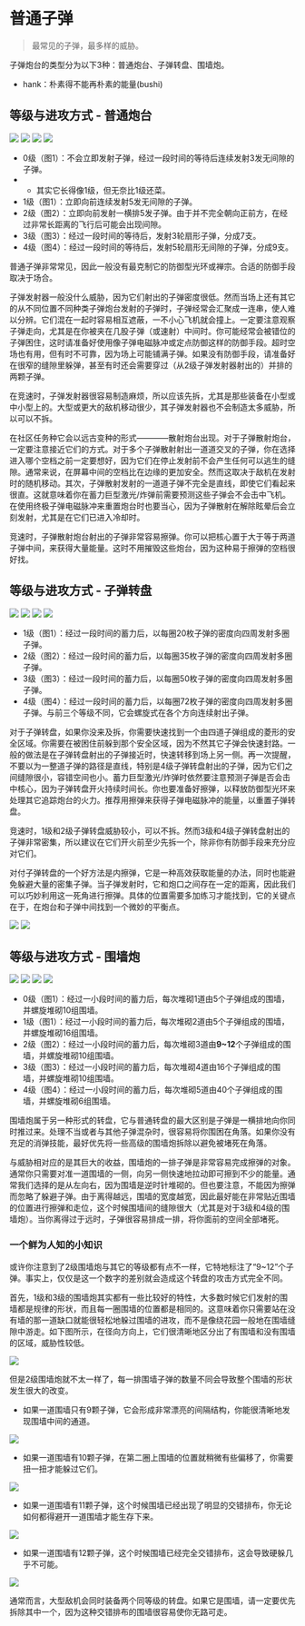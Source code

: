 # 普通子弹

> 最常见的子弹，最多样的威胁。

子弹炮台的类型分为以下3种：普通炮台、子弹转盘、围墙炮。

- hank：朴素得不能再朴素的能量(bushi)

## 等级与进攻方式 - 普通炮台

<img src="/turrets/pellet_1.png" style={{zoom:1.25}}/>
<img src="/turrets/pellet_2.png" style={{zoom:1.25}}/>
<img src="/turrets/pellet_3.png" style={{zoom:1.25}}/>
<img src="/turrets/pellet_4.png" style={{zoom:1.25}}/>

- 0级（图1）：不会立即发射子弹，经过一段时间的等待后连续发射3发无间隙的子弹。
- - 其实它长得像1级，但无奈比1级还菜。
- 1级（图1）：立即向前连续发射5发无间隙的子弹。
- 2级（图2）：立即向前发射一横排5发子弹。由于并不完全朝向正前方，在经过非常长距离的飞行后可能会出现间隙。
- 3级（图3）：经过一段时间的等待后，发射3轮扇形子弹，分成7支。
- 4级（图4）：经过一段时间的等待后，发射5轮扇形无间隙的子弹，分成9支。

普通子弹非常常见，因此一般没有最克制它的防御型光环或禅宗。合适的防御手段取决于场合。

子弹发射器一般没什么威胁，因为它们射出的子弹密度很低。然而当场上还有其它的从不同位置不同种类子弹炮台发射的子弹时，子弹经常会汇聚成一连串，使人难以分辨。它们混在一起时容易相互遮蔽，一不小心飞机就会撞上。一定要注意观察子弹走向，尤其是在你被夹在几股子弹（或速射）中间时。你可能经常会被错位的子弹困住，这时请准备好使用像子弹电磁脉冲或定点防御这样的防御手段。超时空场也有用，但有时不可靠，因为场上可能铺满子弹。如果没有防御手段，请准备好在很窄的缝隙里躲弹，甚至有时还会需要穿过（从2级子弹发射器射出的）并排的两颗子弹。

在竞速时，子弹发射器很容易制造麻烦，所以应该先拆，尤其是那些装备在小型或中小型上的。大型或更大的敌机移动很少，其子弹发射器也不会制造太多威胁，所以可以不拆。

在社区任务种它会以远古变种的形式————散射炮台出现。对于子弹散射炮台，一定要注意接近它们的方式。对于多个子弹散射射出一道道交叉的子弹，你在选择进入哪个空档之前一定要想好，因为它们在停止发射前不会产生任何可以逃生的缝隙。通常来说，在屏幕中间的空档比在边缘的更加安全。然而这取决于敌机在发射时的随机移动。其次，子弹散射发射的一道道子弹不完全是直线，即使它们看起来很直。这就意味着你在蓄力巨型激光/炸弹前需要预测这些子弹会不会击中飞机。在使用终极子弹电磁脉冲来重置炮台时也要当心，因为子弹散射在解除眩晕后会立刻发射，尤其是在它们已进入冷却时。

竞速时，子弹散射炮台射出的子弹非常容易擦弹。你可以把核心置于大于等于两道子弹中间，来获得大量能量。这时不用摧毁这些炮台，因为这种易于擦弹的空档很好找。

## 等级与进攻方式 - 子弹转盘

<img src="/turrets/pellet_spinner_1.png" style={{zoom:1.25}}/>
<img src="/turrets/pellet_spinner_2.png" style={{zoom:1.25}}/>
<img src="/turrets/pellet_spinner_3.png" style={{zoom:1.25}}/>
<img src="/turrets/pellet_spinner_4.png" style={{zoom:1.25}}/>

- 1级（图1）：经过一段时间的蓄力后，以每圈20枚子弹的密度向四周发射多圈子弹。
- 2级（图2）：经过一段时间的蓄力后，以每圈35枚子弹的密度向四周发射多圈子弹。
- 3级（图3）：经过一段时间的蓄力后，以每圈50枚子弹的密度向四周发射多圈子弹。
- 4级（图4）：经过一段时间的蓄力后，以每圈72枚子弹的密度向四周发射多圈子弹。与前三个等级不同，它会螺旋式在各个方向连续射出子弹。

对于子弹转盘，如果你没来及拆，你需要快速找到一个由四道子弹组成的菱形的安全区域。你需要在被困住前躲到那个安全区域，因为不然其它子弹会快速封路。一般的做法是在子弹转盘射出的子弹接近时，快速转移到场上另一侧。再一次提醒，不要以为一整道子弹的路径是直线，特别是4级子弹转盘射出的子弹，因为它们之间缝隙很小，容错空间也小。蓄力巨型激光/炸弹时依然要注意预测子弹是否会击中核心，因为子弹转盘开火持续时间长。你也要准备好擦弹，以释放防御型光环来处理其它追踪炮台的火力。推荐用擦弹来获得子弹电磁脉冲的能量，以重置子弹转盘。

竞速时，1级和2级子弹转盘威胁较小，可以不拆。然而3级和4级子弹转盘射出的子弹非常密集，所以建议在它们开火前至少先拆一个，除非你有防御手段来充分应对它们。

对付子弹转盘的一个好方法是内擦弹，它是一种高效获取能量的办法，同时也能避免躲避大量的密集子弹。当子弹发射时，它和炮口之间存在一定的距离，因此我们可以巧妙利用这一死角进行擦弹。具体的位置需要多加练习才能找到，它的关键点在于，在炮台和子弹中间找到一个微妙的平衡点。

<img src="/Cookbook/disaris7.gif" style={{zoom:1}}/>

<img src="/Cookbook/disaris11.gif" style={{zoom:1}}/>

## 等级与进攻方式 - 围墙炮

<img src="/turrets/pellet_spinner_1.png" style={{zoom:1.25}}/>
<img src="/turrets/pellet_spinner_2.png" style={{zoom:1.25}}/>
<img src="/turrets/pellet_spinner_3.png" style={{zoom:1.25}}/>
<img src="/turrets/pellet_spinner_4.png" style={{zoom:1.25}}/>

- 0级（图1）：经过一小段时间的蓄力后，每次堆砌1道由5个子弹组成的围墙，并螺旋堆砌10组围墙。
- 1级（图1）：经过一小段时间的蓄力后，每次堆砌2道由5个子弹组成的围墙，并螺旋堆砌16组围墙。
- 2级（图2）：经过一小段时间的蓄力后，每次堆砌3道由**9~12**个子弹组成的围墙，并螺旋堆砌10组围墙。
- 3级（图3）：经过一小段时间的蓄力后，每次堆砌4道由16个子弹组成的围墙，并螺旋堆砌10组围墙。
- 4级（图4）：经过一小段时间的蓄力后，每次堆砌5道由40个子弹组成的围墙，并螺旋堆砌6组围墙。

围墙炮属于另一种形式的转盘，它与普通转盘的最大区别是子弹是一横排地向你同时推过来。处理不当或者与其他子弹混杂时，很容易将你围困在角落。如果你没有充足的消弹技能，最好优先将一些高级的围墙炮拆除以避免被堵死在角落。

与威胁相对应的是其巨大的收益，围墙炮的一排子弹是非常容易完成擦弹的对象。通常你只需要对准一道围墙的一侧，向另一侧快速地拉动即可擦到不少的能量。通常我们选择的是从左向右，因为围墙是逆时针堆砌的。但也要注意，不能因为擦弹而忽略了躲避子弹。由于离得越远，围墙的宽度越宽，因此最好能在非常贴近围墙的位置进行擦弹和走位，这个时候围墙间的缝隙很大（尤其是对于3级和4级的围墙炮）。当你离得过于远时，子弹很容易排成一排，将你面前的空间全部堵死。

### 一个鲜为人知的小知识

或许你注意到了2级围墙炮与其它的等级都有点不一样，它特地标注了“9~12”个子弹。事实上，仅仅是这一个数字的差别就会造成这个转盘的攻击方式完全不同。

首先，1级和3级的围墙炮其实都有一些比较好的特性，大多数时候它们发射的围墙都是规律的形状，而且每一圈围墙的位置都是相同的。这意味着你只需要站在没有墙的那一道缺口就能很轻松地躲过围墙的进攻，而不是像绕花园一般地在围墙缝隙中游走。如下图所示，在径向方向上，它们很清晰地区分出了有围墙和没有围墙的区域，威胁性较低。

<img src="/turrets/wall_Tother.png" style={{zoom:0.75}}/>

但是2级围墙炮就不太一样了，每一排围墙子弹的数量不同会导致整个围墙的形状发生很大的改变。

- 如果一道围墙只有9颗子弹，它会形成非常漂亮的间隔结构，你能很清晰地发现围墙中间的通道。

<img src="/turrets/wall_T2-9.png" style={{zoom:0.75}}/>

- 如果一道围墙有10颗子弹，在第二圈上围墙的位置就稍微有些偏移了，你需要扭一扭才能躲过它们。

<img src="/turrets/wall_T2-10.png" style={{zoom:0.75}}/>

- 如果一道围墙有11颗子弹，这个时候围墙已经出现了明显的交错排布，你无论如何都得避开一道围墙才能生存下来。

<img src="/turrets/wall_T2-11.png" style={{zoom:0.75}}/>

- 如果一道围墙有12颗子弹，这个时候围墙已经完全交错排布，这会导致硬躲几乎不可能。

<img src="/turrets/wall_T2-12.png" style={{zoom:0.75}}/>

通常而言，大型敌机会同时装备两个同等级的转盘。如果它是围墙，请一定要优先拆除其中一个，因为这种交错排布的围墙很容易使你无路可走。